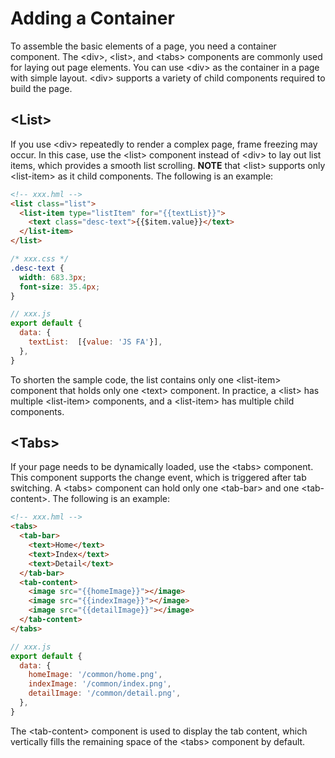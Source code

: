 # Adding a Container
<!--Kit: ArkUI-->
<!--Subsystem: ArkUI-->
<!--Owner: @fenglinbailu-->
<!--Designer: @lanshouren-->
<!--Tester: @liuli0427-->
<!--Adviser: @HelloCrease-->

To assemble the basic elements of a page, you need a container component. The &lt;div&gt;, &lt;list&gt;, and &lt;tabs&gt; components are commonly used for laying out page elements. You can use &lt;div&gt; as the container in a page with simple layout. &lt;div&gt; supports a variety of child components required to build the page.


## &lt;List&gt;

If you use &lt;div&gt; repeatedly to render a complex page, frame freezing may occur. In this case, use the &lt;list&gt; component instead of &lt;div&gt; to lay out list items, which provides a smooth list scrolling. **NOTE** that &lt;list&gt; supports only &lt;list-item&gt; as it child components. The following is an example:

```html
<!-- xxx.hml -->
<list class="list">
  <list-item type="listItem" for="{{textList}}">
    <text class="desc-text">{{$item.value}}</text>
  </list-item>
</list>
```

```css
/* xxx.css */
.desc-text {
  width: 683.3px;
  font-size: 35.4px;
}
```

```js
// xxx.js
export default {
  data: {
    textList:  [{value: 'JS FA'}],
  },
}
```

To shorten the sample code, the list contains only one &lt;list-item&gt; component that holds only one &lt;text&gt; component. In practice, a &lt;list&gt; has multiple &lt;list-item&gt; components, and a &lt;list-item&gt; has multiple child components.


## &lt;Tabs&gt;

If your page needs to be dynamically loaded, use the &lt;tabs&gt; component. This component supports the change event, which is triggered after tab switching. A &lt;tabs&gt; component can hold only one &lt;tab-bar&gt; and one &lt;tab-content&gt;. The following is an example:

```html
<!-- xxx.hml -->
<tabs>
  <tab-bar>
    <text>Home</text>
    <text>Index</text>
    <text>Detail</text>
  </tab-bar>
  <tab-content>
    <image src="{{homeImage}}"></image>
    <image src="{{indexImage}}"></image>
    <image src="{{detailImage}}"></image>
  </tab-content>
</tabs>
```

```js
// xxx.js
export default {
  data: {
    homeImage: '/common/home.png',
    indexImage: '/common/index.png',
    detailImage: '/common/detail.png',
  },
}
```

The &lt;tab-content&gt; component is used to display the tab content, which vertically fills the remaining space of the &lt;tabs&gt; component by default. 
